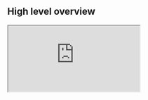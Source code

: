 ## High level overview

<iframe src="https://www.draw.io/#G1qvyfge_FCZr3QGwi1XkWGdFfdbu5WSdI"></iframe>

